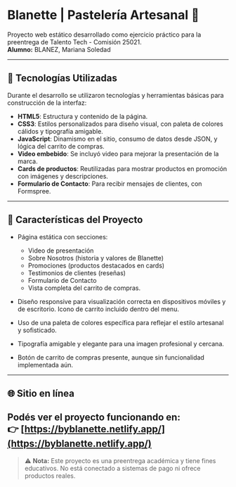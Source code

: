 # Blanette | Pastelería Artesanal 🍰

Proyecto web estático desarrollado como ejercicio práctico para la preentrega de Talento Tech - Comisión 25021.  
**Alumno:** BLANEZ, Mariana Soledad

---

## 🚀 Tecnologías Utilizadas

Durante el desarrollo se utilizaron tecnologías y herramientas básicas para construcción de la interfaz:

- **HTML5**: Estructura y contenido de la página.
- **CSS3**: Estilos personalizados para diseño visual, con paleta de colores cálidos y tipografía amigable.
- **JavaScript**: Dinamismo en el sitio, consumo de datos desde JSON, y lógica del carrito de compras.
- **Video embebido**: Se incluyó video para mejorar la presentación de la marca.
- **Cards de productos**: Reutilizadas para mostrar productos en promoción con imágenes y descripciones.
- **Formulario de Contacto**: Para recibir mensajes de clientes, con Formspree.

---

## 🔧 Características del Proyecto

- Página estática con secciones:  
  - Video de presentación  
  - Sobre Nosotros (historia y valores de Blanette)  
  - Promociones (productos destacados en cards)  
  - Testimonios de clientes (reseñas)  
  - Formulario de Contacto  
  - Vista completa del carrito de compras.

- Diseño responsive para visualización correcta en dispositivos móviles y de escritorio. Icono de carrito incluido dentro del menu.

- Uso de una paleta de colores específica para reflejar el estilo artesanal y sofisticado.

- Tipografía amigable y elegante para una imagen profesional y cercana.

- Botón de carrito de compras presente, aunque sin funcionalidad implementada aún.

---
## 🌐 Sitio en línea

Podés ver el proyecto funcionando en:  
👉 [https://byblanette.netlify.app/](https://byblanette.netlify.app/)
---

> ⚠️ **Nota:** Este proyecto es una preentrega académica y tiene fines educativos. No está conectado a sistemas de pago ni ofrece productos reales.
